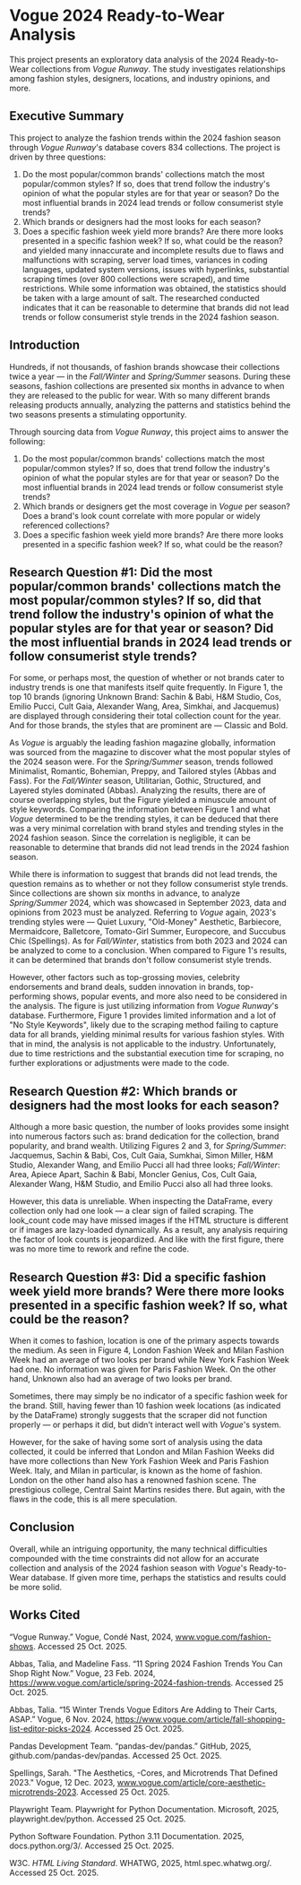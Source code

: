 # Vogue 2024 Ready-to-Wear Analysis
This project presents an exploratory data analysis of the 2024 Ready-to-Wear collections from *Vogue Runway*. The study investigates relationships among fashion styles, designers, locations, and industry opinions, and more.

## Executive Summary

This project to analyze the fashion trends within the 2024 fashion season through *Vogue Runway*'s database covers 834 collections. The project is driven by three questions:
1. Do the most popular/common brands' collections match the most popular/common styles? If so, does that trend follow the industry's opinion of what the popular styles are for that year or season? Do the most influential brands in 2024 lead trends or follow consumerist style trends?
2. Which brands or designers had the most looks for each season?
3. Does a specific fashion week yield more brands? Are there more looks presented in a specific fashion week? If so, what could be the reason?
and yielded many innaccurate and incomplete results due to flaws and malfunctions with scraping, server load times, variances in coding languages, updated system versions, issues with hyperlinks, substantial scraping times (over 800 collections were scraped), and time restrictions. While some information was obtained, the statistics should be taken with a large amount of salt. The researched conducted indicates that it can be reasonable to determine that brands did not lead trends or follow consumerist style trends in the 2024 fashion season.

## Introduction
Hundreds, if not thousands, of fashion brands showcase their collections twice a year — in the *Fall/Winter* and *Spring/Summer* seasons. During these seasons, fashion collections are presented six months in advance to when they are released to the public for wear. With so many different brands releasing products annually, analyzing the patterns and statistics behind the two seasons presents a stimulating opportunity. 

Through sourcing data from *Vogue Runway*, this project aims to answer the following:
1. Do the most popular/common brands' collections match the most popular/common styles? If so, does that trend follow the industry's opinion of what the popular styles are for that year or season? Do the most influential brands in 2024 lead trends or follow consumerist style trends?
2. Which brands or designers get the most coverage in *Vogue* per season? Does a brand's look count correlate with more popular or widely referenced collections?
3. Does a specific fashion week yield more brands? Are there more looks presented in a specific fashion week? If so, what could be the reason?

## Research Question #1: Did the most popular/common brands' collections match the most popular/common styles? If so, did that trend follow the industry's opinion of what the popular styles are for that year or season? Did the most influential brands in 2024 lead trends or follow consumerist style trends?
For some, or perhaps most, the question of whether or not brands cater to industry trends is one that manifests itself quite frequently. In Figure 1, the top 10 brands (ignoring Unknown Brand: Sachin & Babi, H&M Studio, Cos, Emilio Pucci, Cult Gaia, Alexander Wang, Area, Simkhai, and Jacquemus) are displayed through considering their total collection count for the year. And for those brands, the styles that are prominent are — Classic and Bold.

As *Vogue* is arguably the leading fashion magazine globally, information was sourced from the magazine to discover what the most popular styles of the 2024 season were. For the *Spring/Summer* season, trends followed Minimalist, Romantic, Bohemian, Preppy, and Tailored styles (Abbas and Fass). For the *Fall/Winter* season, Utilitarian, Gothic, Structured, and Layered styles dominated (Abbas). Analyzing the results, there are of course overlapping styles, but the Figure yielded a minuscule amount of style keywords. Comparing the information between Figure 1 and what *Vogue* determined to be the trending styles, it can be deduced that there was a very minimal correlation with brand styles and trending styles in the 2024 fashion season. Since the correlation is negligible, it can be reasonable to determine that brands did not lead trends in the 2024 fashion season.

While there is information to suggest that brands did not lead trends, the question remains as to whether or not they follow consumerist style trends. Since collections are shown six months in advance, to analyze *Spring/Summer* 2024, which was showcased in September 2023, data and opinions from 2023 must be analyzed. Referring to *Vogue* again, 2023's trending styles were — Quiet Luxury, "Old-Money" Aesthetic, Barbiecore, Mermaidcore, Balletcore, Tomato-Girl Summer, Europecore, and Succubus Chic (Spellings). As for *Fall/Winter*, statistics from both 2023 and 2024 can be analyzed to come to a conclusion. When compared to Figure 1's results, it can be determined that brands don't follow consumerist style trends.

However, other factors such as top-grossing movies, celebrity endorsements and brand deals, sudden innovation in brands, top-performing shows, popular events, and more also need to be considered in the analysis. The figure is just utilizing information from *Vogue Runway*'s database. Furthermore, Figure 1 provides limited information and a lot of "No Style Keywords", likely due to the scraping method failing to capture data for all brands, yielding minimal results for various fashion styles. With that in mind, the analysis is not applicable to the industry. Unfortunately, due to time restrictions and the substantial execution time for scraping, no further explorations or adjustments were made to the code.

## Research Question #2: Which brands or designers had the most looks for each season?

Although a more basic question, the number of looks provides some insight into numerous factors such as: brand dedication for the collection, brand popularity, and brand wealth. Utilizing Figures 2 and 3, for *Spring/Summer*: Jacquemus, Sachin & Babi, Cos, Cult Gaia, Sumkhai, Simon Miller, H&M Studio, Alexander Wang, and Emilio Pucci all had three looks; *Fall/Winter*: Area, Apiece Apart, Sachin & Babi, Moncler Genius, Cos, Cult Gaia, Alexander Wang, H&M Studio, and Emilio Pucci also all had three looks.

However, this data is unreliable. When inspecting the DataFrame, every collection only had one look — a clear sign of failed scraping. The look_count code may have missed images if the HTML structure is different or if images are lazy-loaded dynamically. As a result, any analysis requiring the factor of look counts is jeopardized. And like with the first figure, there was no more time to rework and refine the code.

## Research Question #3: Did a specific fashion week yield more brands? Were there more looks presented in a specific fashion week? If so, what could be the reason?

When it comes to fashion, location is one of the primary aspects towards the medium. As seen in Figure 4, London Fashion Week and Milan Fashion Week had an average of two looks per brand while
New York Fashion Week had one. No information was given for Paris Fashion Week. On the other hand, Unknown also had an average of two looks per brand.

Sometimes, there may simply be no indicator of a specific fashion week for the brand. Still, having fewer than 10 fashion week locations (as indicated by the DataFrame) strongly suggests that the scraper did not function properly — or perhaps it did, but didn’t interact well with *Vogue*'s system.

However, for the sake of having some sort of analysis using the data collected, it could be inferred that London and Milan Fashion Weeks did have more collections than New York Fashion Week and Paris Fashion Week. Italy, and Milan in particular, is known as the home of fashion. London on the other hand also has a renowned fashion scene. The prestigious college, Central Saint Martins resides there. But again, with the flaws in the code, this is all mere speculation.

## Conclusion

Overall, while an intriguing opportunity, the many technical difficulties compounded with the time constraints did not allow for an accurate collection and analysis of the 2024 fashion season with *Vogue*'s Ready-to-Wear database. If given more time, perhaps the statistics and results could be more solid.

## Works Cited

“Vogue Runway.” Vogue, Condé Nast, 2024, www.vogue.com/fashion-shows. Accessed 25 Oct. 2025.

Abbas, Talia, and Madeline Fass. “11 Spring 2024 Fashion Trends You Can Shop Right Now.” Vogue, 23 Feb. 2024, https://www.vogue.com/article/spring-2024-fashion-trends. Accessed 25 Oct. 2025.

Abbas, Talia. “15 Winter Trends Vogue Editors Are Adding to Their Carts, ASAP.” Vogue, 6 Nov. 2024, https://www.vogue.com/article/fall-shopping-list-editor-picks-2024. Accessed 25 Oct. 2025.

Pandas Development Team. “pandas-dev/pandas.” GitHub, 2025, github.com/pandas-dev/pandas. Accessed 25 Oct. 2025.

Spellings, Sarah. "The Aesthetics, -Cores, and Microtrends That Defined 2023." Vogue, 12 Dec. 2023, www.vogue.com/article/core-aesthetic-microtrends-2023. Accessed 25 Oct. 2025.

Playwright Team. Playwright for Python Documentation. Microsoft, 2025, playwright.dev/python. Accessed 25 Oct. 2025.

Python Software Foundation. Python 3.11 Documentation. 2025, docs.python.org/3/. Accessed 25 Oct. 2025.

W3C. *HTML Living Standard*. WHATWG, 2025, html.spec.whatwg.org/. Accessed 25 Oct. 2025.
